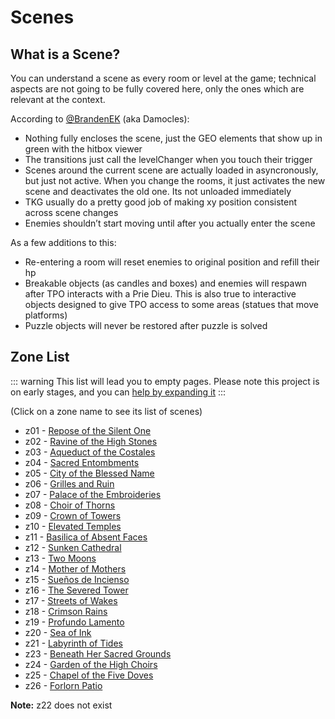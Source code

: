 # Scenes

## What is a Scene?

You can understand a scene as every room or level at the game; technical aspects are not going to be fully covered here, only the ones which are relevant at the context.

According to [@BrandenEK](https://github.com/BrandenEK) (aka Damocles):

- Nothing fully encloses the scene, just the GEO elements that show up in green with the hitbox viewer
- The transitions just call the levelChanger when you touch their trigger
- Scenes around the current scene are actually loaded in asyncronously, but just not active.  When you change the rooms, it just activates the new scene and deactivates the old one.  Its not unloaded immediately
- TKG usually do a pretty good job of making xy position consistent across scene changes
- Enemies shouldn’t start moving until after you actually enter the scene

As a few additions to this:

- Re-entering a room will reset enemies to original position and refill their hp
- Breakable objects (as candles and boxes) and enemies will respawn after TPO interacts with a Prie Dieu. This is also true to interactive objects designed to give TPO access to some areas (statues that move platforms)
- Puzzle objects will never be restored after puzzle is solved

## Zone List

::: warning
This list will lead you to empty pages.
Please note this project is on early stages, and you can [help by expanding it](/about/CONTRIBUTING)
:::

(Click on a zone name to see its list of scenes)

- z01 - [Repose of the Silent One](z01/z01)
- z02 - [Ravine of the High Stones](z02/z02)
- z03 - [Aqueduct of the Costales](z03/z03)
- z04 - [Sacred Entombments](z04/z04)
- z05 - [City of the Blessed Name](z05/z05)
- z06 - [Grilles and Ruin](z06/z06)
- z07 - [Palace of the Embroideries](z07/z07)
- z08 - [Choir of Thorns](z08/z08)
- z09 - [Crown of Towers](z09/z09)
- z10 - [Elevated Temples](z10/z10)
- z11 - [Basilica of Absent Faces](z11/z11)
- z12 - [Sunken Cathedral](z12/z12)
- z13 - [Two Moons](z13/z13)
- z14 - [Mother of Mothers](z14/z14)
- z15 - [Sueños de Incienso](z15/z15)
- z16 - [The Severed Tower](z16/z16)
- z17 - [Streets of Wakes](z17/z17)
- z18 - [Crimson Rains](z18/z18)
- z19 - [Profundo Lamento](z19/z19)
- z20 - [Sea of Ink](z20/z20)
- z21 - [Labyrinth of Tides](z21/z21)
- z23 - [Beneath Her Sacred Grounds](z23/z23)
- z24 - [Garden of the High Choirs](z24/z24)
- z25 - [Chapel of the Five Doves](z25/z25)
- z26 - [Forlorn Patio](z26/z26)

**Note:** z22 does not exist
